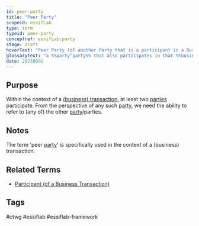 ```yaml
---
id: peer-party
title: "Peer Party"
scopeid: essifLab
type: term
typeid: peer-party
conceptref: essifLab:party
stage: draft
hoverText: "Peer Party (of another Party that is a participant in a Business Transaction): a Party that also participates in that Business Transaction."
glossaryText: "a %%party^party%% that also participates in that %%business transaction^transaction%%."
date: 20210601
---
```


## Purpose
<!--State the purpose(s) for which it is necessary (or at least: desirable) to define <New Term>.-->
Within the context of a [(business) transaction](transaction), at least two [parties](party) participate. From the perspective of any such [party](party), we need the ability to refer to (any of) the other [party](party)/parties.

## Notes
<!--Usually, the meaning of a term will not be _exactly_ the same as that of the concept to which it refers. Often, there are slight differences in meaning, or the term may emphasize specific characteristics of the concept, so as to accommodate specific needs of the scope in which it is defined. Please describe such deviations/emphasized characteristics in this section, and which needs that helps accommodate.-->
The term 'peer [party](party)' is specifically used in the context of a (business) transaction.

## Related Terms
- [Participant (of a Business Transaction)](participant)

## Tags
#ctwg #essiflab #essiflab-framework